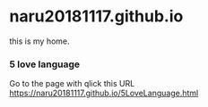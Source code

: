 # naru20181117.github.io
this is my home.

### 5 love language
Go to the page with qlick this URL
https://naru20181117.github.io/5LoveLanguage.html
